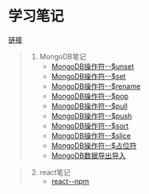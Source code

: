 # 学习笔记
[链接](https://hsiangleev.github.io/notes/)
> 1. MongoDB笔记
>       + [MongoDB操作符--$unset](https://github.com/hsiangleev/notes/issues/1)
>       + [MongoDB操作符--$set](https://github.com/hsiangleev/notes/issues/2)
>       + [MongoDB操作符--$rename](https://github.com/hsiangleev/notes/issues/3)
>       + [MongoDB操作符--$pop](https://github.com/hsiangleev/notes/issues/4)
>       + [MongoDB操作符--$pull](https://github.com/hsiangleev/notes/issues/5)
>       + [MongoDB操作符--$push](https://github.com/hsiangleev/notes/issues/6)
>       + [MongoDB操作符--$sort](https://github.com/hsiangleev/notes/issues/7)
>       + [MongoDB操作符--$slice](https://github.com/hsiangleev/notes/issues/8)
>       + [MongoDB操作符--$占位符](https://github.com/hsiangleev/notes/issues/9)
>       + [MongoDB数据导出导入](https://github.com/hsiangleev/notes/issues/10)

> 2. react笔记
>       + [react--npm](https://github.com/hsiangleev/notes/issues/11)
